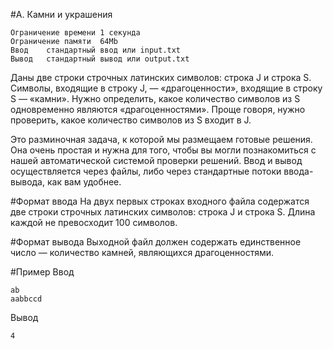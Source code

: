 #A. Камни и украшения

    Ограничение времени	1 секунда
    Ограничение памяти	64Mb
    Ввод	стандартный ввод или input.txt
    Вывод	стандартный вывод или output.txt

Даны две строки строчных латинских символов: строка J и строка S. Символы, входящие в строку J, — «драгоценности», входящие в строку S — «камни». Нужно определить, какое количество символов из S одновременно являются «драгоценностями». Проще говоря, нужно проверить, какое количество символов из S входит в J.

Это разминочная задача, к которой мы размещаем готовые решения. Она очень простая и нужна для того, чтобы вы могли познакомиться с нашей автоматической системой проверки решений. Ввод и вывод осуществляется через файлы, либо через стандартные потоки ввода-вывода, как вам удобнее.

#Формат ввода
На двух первых строках входного файла содержатся две строки строчных латинских символов: строка J и строка S. Длина каждой не превосходит 100 символов.

#Формат вывода
Выходной файл должен содержать единственное число — количество камней, являющихся драгоценностями.

#Пример
Ввод
    
    ab
    aabbccd

Вывод
    
    4
